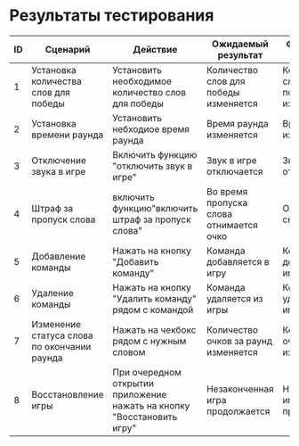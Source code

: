 # Результаты тестирования
| ID  | Сценарий | Действие | Ожидаемый результат | Фактический результат | Оценка |
| ------------- | ------------- | ------------- | ------------- | ------------- | ------------- |
| 1 | Установка количества слов для победы| Установить необходимое количество слов для победы| Количество слов для победы изменяется| Количество слов для победы изменяется | Пройден|
|2| Установка времени раунда| Установить небходиое время раунда| Время раунда изменяется| Время раунда изменяется | Пройден|
|3| Отключение звука в игре| Включить функцию "отключить звук в игре"| Звук в игре отключается| Звук в игре отключается | Пройден |
|4| Штраф за пропуск слова|включить функцию"включить штраф за пропуск слова"| Во время пропуска слова отнимается очко| Очки снимаются| Пройден|
|5| Добавление команды| Нажать на кнопку "Добавить команду" | Команда добавляется в игру| Команда добавляется в игру| Пройден|
|6| Удаление команды |Нажать на кнопку "Удалить команду" рядом с командой| Команда удаляется из игры| Команда удаляется из игры | Пройден|
|7| Изменение статуса слова по окончании раунда| Нажать на чекбокс рядом с нужным словом| Количество очков за раунд изменяется| Количество очков за раунд изменяется| Проден|
|8| Восстановление игры| При очередном открытии приложение нажать на кнопку "Восстановить игру"| Незаконченная игра продолжается| Незаконченная игра продолжается | Пройден|


